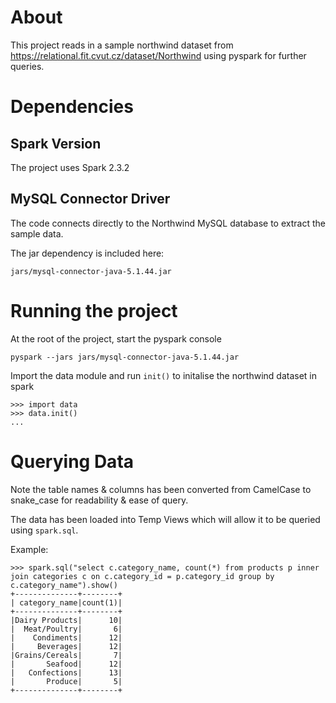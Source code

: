 # About

This project reads in a sample northwind dataset from https://relational.fit.cvut.cz/dataset/Northwind using pyspark for further queries.


# Dependencies

## Spark Version
The project uses Spark 2.3.2

## MySQL Connector Driver
The code connects directly to the Northwind MySQL database to extract the sample data.

The jar dependency is included here: 
```
jars/mysql-connector-java-5.1.44.jar
```


# Running the project

At the root of the project, start the pyspark console
```
pyspark --jars jars/mysql-connector-java-5.1.44.jar
```

Import the data module and run `init()` to initalise the northwind dataset in spark
```
>>> import data
>>> data.init()
...
```


# Querying Data

Note the table names & columns has been converted from CamelCase to snake_case for readability & ease of query.

The data has been loaded into Temp Views which will allow it to be queried using `spark.sql`.

Example:
```
>>> spark.sql("select c.category_name, count(*) from products p inner join categories c on c.category_id = p.category_id group by c.category_name").show()
+--------------+--------+
| category_name|count(1)|
+--------------+--------+
|Dairy Products|      10|
|  Meat/Poultry|       6|
|    Condiments|      12|
|     Beverages|      12|
|Grains/Cereals|       7|
|       Seafood|      12|
|   Confections|      13|
|       Produce|       5|
+--------------+--------+
```

